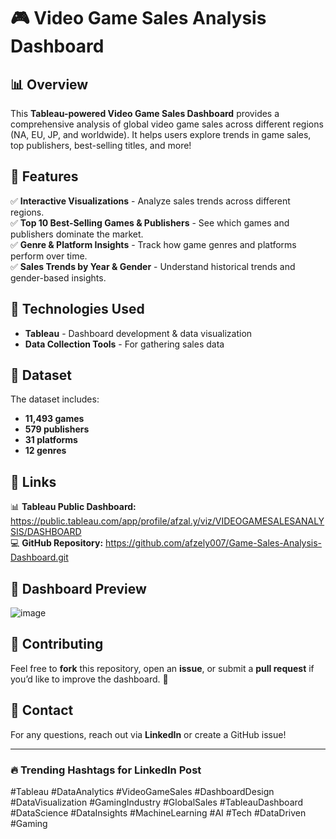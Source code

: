# 🎮 Video Game Sales Analysis Dashboard  

## 📊 Overview  
This **Tableau-powered Video Game Sales Dashboard** provides a comprehensive analysis of global video game sales across different regions (NA, EU, JP, and worldwide). It helps users explore trends in game sales, top publishers, best-selling titles, and more!  

## 🔹 Features  
✅ **Interactive Visualizations** - Analyze sales trends across different regions.  
✅ **Top 10 Best-Selling Games & Publishers** - See which games and publishers dominate the market.  
✅ **Genre & Platform Insights** - Track how game genres and platforms perform over time.  
✅ **Sales Trends by Year & Gender** - Understand historical trends and gender-based insights.  

## 🚀 Technologies Used  
- **Tableau** - Dashboard development & data visualization  
- **Data Collection Tools** - For gathering sales data  

## 📂 Dataset  
The dataset includes:  
- **11,493 games**  
- **579 publishers**  
- **31 platforms**  
- **12 genres**  

## 🔗 Links  
📊 **Tableau Public Dashboard:** https://public.tableau.com/app/profile/afzal.y/viz/VIDEOGAMESALESANALYSIS/DASHBOARD  
💻 **GitHub Repository:**  https://github.com/afzely007/Game-Sales-Analysis-Dashboard.git

## 📸 Dashboard Preview 
![image](https://github.com/user-attachments/assets/08d6dea8-dcc9-40a7-a5b1-b5d5299bf97a)
 
## 📢 Contributing  
Feel free to **fork** this repository, open an **issue**, or submit a **pull request** if you’d like to improve the dashboard. 🚀  

## 📩 Contact  
For any questions, reach out via **LinkedIn** or create a GitHub issue!  

---

### 🔥 Trending Hashtags for LinkedIn Post  
#Tableau #DataAnalytics #VideoGameSales #DashboardDesign #DataVisualization #GamingIndustry #GlobalSales #TableauDashboard #DataScience #DataInsights #MachineLearning #AI #Tech #DataDriven #Gaming  

